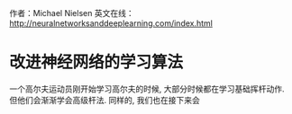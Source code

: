 <script type="text/javascript" src="http://cdn.mathjax.org/mathjax/latest/MathJax.js?config=default"></script>
作者：Michael Nielsen
英文在线：http://neuralnetworksanddeeplearning.com/index.html

# 改进神经网络的学习算法
<!--more-->  
一个高尔夫运动员刚开始学习高尔夫的时候, 大部分时候都在学习基础挥杆动作. 但他们会渐渐学会高级杆法. 同样的, 我们也在接下来会